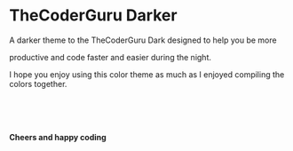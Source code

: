 # TheCoderGuru Darker

A darker theme to the TheCoderGuru Dark designed to help you be more 

productive and code faster and easier during the night.

I hope you enjoy using this color theme as much as I enjoyed compiling the colors together.


<br>
<br>
<br>

**Cheers and happy coding**
